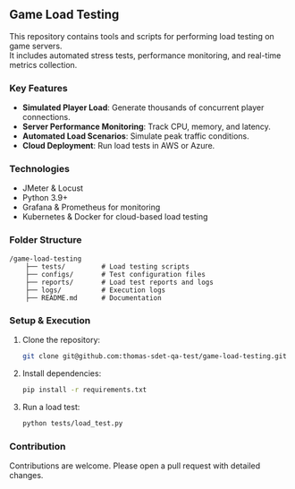 ## Game Load Testing  

This repository contains tools and scripts for performing load testing on game servers.  
It includes automated stress tests, performance monitoring, and real-time metrics collection.

### Key Features  
- **Simulated Player Load**: Generate thousands of concurrent player connections.  
- **Server Performance Monitoring**: Track CPU, memory, and latency.  
- **Automated Load Scenarios**: Simulate peak traffic conditions.  
- **Cloud Deployment**: Run load tests in AWS or Azure.  

### Technologies  
- JMeter & Locust  
- Python 3.9+  
- Grafana & Prometheus for monitoring  
- Kubernetes & Docker for cloud-based load testing  

### Folder Structure  
```
/game-load-testing
    ├── tests/         # Load testing scripts
    ├── configs/       # Test configuration files
    ├── reports/       # Load test reports and logs
    ├── logs/          # Execution logs
    ├── README.md      # Documentation
```

### Setup & Execution  
1. Clone the repository:  
   ```bash  
   git clone git@github.com:thomas-sdet-qa-test/game-load-testing.git  
   ```  
2. Install dependencies:  
   ```bash  
   pip install -r requirements.txt  
   ```  
3. Run a load test:  
   ```bash  
   python tests/load_test.py  
   ```

### Contribution  
Contributions are welcome. Please open a pull request with detailed changes.
